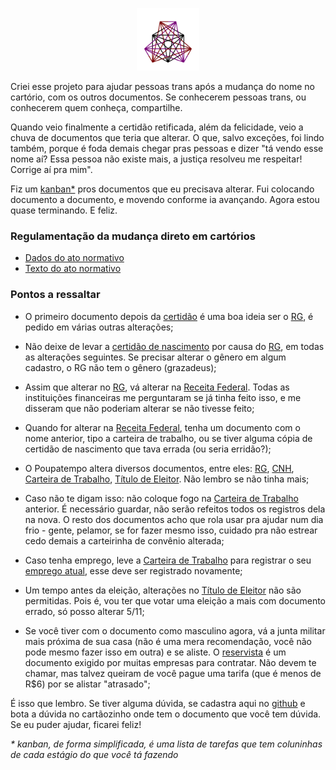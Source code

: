 <p align="center">
  <img src="tatoo.svg" width="100" alt="meu brasão: um símbolo com 27 linhas e 3 lados, criado a partir de um triângulo; foram postos três pontos em cada lado, e cada ponto foi ligado a todos os pontos dos outros lados" title="meu brasão: um símbolo com 27 linhas e 3 lados, criado a partir de um triângulo; foram postos três pontos em cada lado, e cada ponto foi ligado a todos os pontos dos outros lados" />
</p>

Criei esse projeto para ajudar pessoas trans após a mudança do nome no cartório, com os outros documentos. Se conhecerem pessoas trans, ou conhecerem quem conheça, compartilhe.

Quando veio finalmente a certidão retificada, além da felicidade, veio a chuva de documentos que teria que alterar. O que, salvo exceções, foi lindo também, porque é foda demais chegar pras pessoas e dizer "tá vendo esse nome aí? Essa pessoa não existe mais, a justiça resolveu me respeitar! Corrige aí pra mim".

Fiz um [kanban*](https://github.com/darakeon/lcsd/projects/1) pros documentos que eu precisava alterar. Fui colocando documento a documento, e movendo conforme ia avançando. Agora estou quase terminando. E feliz.

### Regulamentação da mudança direto em cartórios

- [Dados do ato normativo](http://www.cnj.jus.br/atos-normativos?documento=2623)
- [Texto do ato normativo](http://www.cnj.jus.br/busca-atos-adm?documento=3503)

### Pontos a ressaltar

- O primeiro documento depois da [certidão](https://github.com/darakeon/lcsd/issues/1) é uma boa ideia ser o [RG](https://github.com/darakeon/lcsd/issues/2), é pedido em várias outras alterações;

- Não deixe de levar a [certidão de nascimento](https://github.com/darakeon/lcsd/issues/1) por causa do [RG](https://github.com/darakeon/lcsd/issues/2), em todas as alterações seguintes. Se precisar alterar o gênero em algum cadastro, o RG não tem o gênero (grazadeus);

- Assim que alterar no [RG](https://github.com/darakeon/lcsd/issues/2), vá alterar na [Receita Federal](https://github.com/darakeon/lcsd/issues/3). Todas as instituições financeiras me perguntaram se já tinha feito isso, e me disseram que não poderiam alterar se não tivesse feito;

- Quando for alterar na [Receita Federal](https://github.com/darakeon/lcsd/issues/3), tenha um documento com o nome anterior, tipo a carteira de trabalho, ou se tiver alguma cópia de certidão de nascimento que tava errada (ou seria erridão?);

- O Poupatempo altera diversos documentos, entre eles: [RG](https://github.com/darakeon/lcsd/issues/2), [CNH](https://github.com/darakeon/lcsd/issues/10), [Carteira de Trabalho](https://github.com/darakeon/lcsd/issues/9), [Título de Eleitor](https://github.com/darakeon/lcsd/issues/13). Não lembro se não tinha mais;

- Caso não te digam isso: não coloque fogo na [Carteira de Trabalho](https://github.com/darakeon/lcsd/issues/9) anterior. É necessário guardar, não serão refeitos todos os registros dela na nova. O resto dos documentos acho que rola usar pra ajudar num dia frio - gente, pelamor, se for fazer mesmo isso, cuidado pra não estrear cedo demais a carteirinha de convênio alterada;

- Caso tenha emprego, leve a [Carteira de Trabalho](https://github.com/darakeon/lcsd/issues/9) para registrar o seu [emprego atual](https://github.com/darakeon/lcsd/issues/6), esse deve ser registrado novamente;

- Um tempo antes da eleição, alterações no [Título de Eleitor](https://github.com/darakeon/lcsd/issues/13) não são permitidas. Pois é, vou ter que votar uma eleição a mais com documento errado, só posso alterar 5/11;

- Se você tiver com o documento como masculino agora, vá a junta militar mais próxima de sua casa (não é uma mera recomendação, você não pode mesmo fazer isso em outra) e se aliste. O [reservista](https://github.com/darakeon/lcsd/issues/7) é um documento exigido por muitas empresas para contratar. Não devem te chamar, mas talvez queiram de você pague uma tarifa (que é menos de R$6) por se alistar "atrasado";

É isso que lembro. Se tiver alguma dúvida, se cadastra aqui no [github](https://github.com/) e bota a dúvida no cartãozinho onde tem o documento que você tem dúvida. Se eu puder ajudar, ficarei feliz!

*&ast; kanban, de forma simplificada, é uma lista de tarefas que tem coluninhas de cada estágio do que você tá fazendo*
